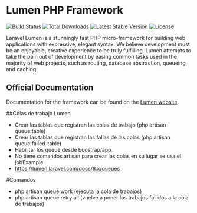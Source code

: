 # Lumen PHP Framework

[![Build Status](https://travis-ci.org/laravel/lumen-framework.svg)](https://travis-ci.org/laravel/lumen-framework)
[![Total Downloads](https://img.shields.io/packagist/dt/laravel/framework)](https://packagist.org/packages/laravel/lumen-framework)
[![Latest Stable Version](https://img.shields.io/packagist/v/laravel/framework)](https://packagist.org/packages/laravel/lumen-framework)
[![License](https://img.shields.io/packagist/l/laravel/framework)](https://packagist.org/packages/laravel/lumen-framework)

Laravel Lumen is a stunningly fast PHP micro-framework for building web applications with expressive, elegant syntax. We believe development must be an enjoyable, creative experience to be truly fulfilling. Lumen attempts to take the pain out of development by easing common tasks used in the majority of web projects, such as routing, database abstraction, queueing, and caching.

## Official Documentation

Documentation for the framework can be found on the [Lumen website](https://lumen.laravel.com/docs).




##Colas de trabajo Lumen

- Crear las tablas que registran las colas de trabajo (php artisan queue:table)
- Crear las tablas que registran las fallas de las colas (php artisan queue:failed-table)
- Habilitar los queue desde boostrap/app
- No tiene comandos artisan para crear las colas en su lugar se usa el jobExample
- https://lumen.laravel.com/docs/8.x/queues

#Comandos
- php artisan queue:work   (ejecuta la cola de trabajos)
- php artisan queue:retry all   (vuelve a poner los trabajos fallidos a la cola de trabajos)
